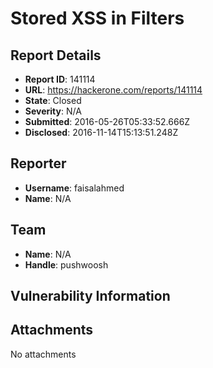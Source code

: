 # Stored XSS in Filters

## Report Details
- **Report ID**: 141114
- **URL**: https://hackerone.com/reports/141114
- **State**: Closed
- **Severity**: N/A
- **Submitted**: 2016-05-26T05:33:52.666Z
- **Disclosed**: 2016-11-14T15:13:51.248Z

## Reporter
- **Username**: faisalahmed
- **Name**: N/A

## Team
- **Name**: N/A
- **Handle**: pushwoosh

## Vulnerability Information


## Attachments
No attachments
